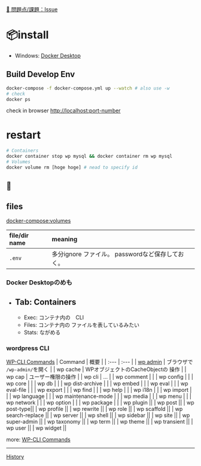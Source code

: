 [:bug: 問題点/課題：Issue](https://github.com/users/ka2yuki/projects/10)  

# 📦install
- Windows: [Docker Desktop](https://docs.docker.com/desktop/setup/install/windows-install/)

## Build Develop Env
```sh
docker-compose -f docker-compose.yml up --watch # also use -w
# check 
docker ps
```
check in browser [http://localhost:port-number](http://localhost:8080)

# restart
```sh
# Containers
docker container stop wp mysql && docker container rm wp mysql
# Volumes
docker volume rm [hoge hoge] # nead to specify id
```


## :memo:
## files
[docker-compose:volumes](https://docs.docker.com/reference/compose-file/volumes/)

| file/dir name | meaning |
| :- | :- |
|`.env`| 多分ignore ファイル。 passwordなど保存しておく。 |

### Docker Desktopのめも

-  Tab: Containers
   -  
   -  Exec: コンテナ内の　CLI
   -  Files: コンテナ内の ファイルを表しているみたい
   -  Stats: ながめる

### wordpress CLI
[WP-CLI Commands](https://developer.wordpress.org/cli/commands/)
| Command | 概要 |
| :--- | :--- |
| [wp admin](https://developer.wordpress.org/cli/commands/admin/) | ブラウザで `/wp-admin/`を開く |
| wp cache | WPオブジェクトのCacheObjectの 操作 |
| wp cap | ユーザー権限の操作 |
| wp cli | ... |
| wp comment | |
| wp config |  |
| wp core |  |
| wp db |  |
| wp dist-archive |  |
| wp embed | |
| wp eval | |
| wp eval-file | |
| wp export | |
| wp find | |
| wp help | |
| wp i18n | |
| wp import | |
| wp language | |
| wp maintenance-mode | |
| wp media | |
| wp menu | |
| wp network | |
| wp option | |
| wp package | |
| wp plugin ||
| wp post ||
| wp post-type||
| wp profile ||
| wp rewrite ||
| wp role ||
| wp scaffold ||
| wp search-replace ||
| wp server ||
| wp shell ||
| wp sidebar ||
| wp site ||
| wp super-admin ||
| wp taxonomy ||
| wp term ||
| wp theme ||
| wp transient ||
| wp user ||
| wp widget ||

more: [WP-CLI Commands](https://developer.wordpress.org/cli/commands/)

---
[History](https://github.com/ka2yuki/docker_wp/commits/master/)

